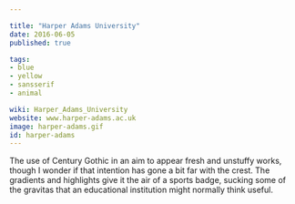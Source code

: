 ```yaml
---

title: "Harper Adams University"
date: 2016-06-05
published: true

tags:
- blue
- yellow
- sansserif
- animal

wiki: Harper_Adams_University
website: www.harper-adams.ac.uk
image: harper-adams.gif
id: harper-adams
---
```


The use of Century Gothic in an aim to appear fresh and unstuffy works, though I wonder if that intention has gone a bit far with the crest. The gradients and highlights give it the air of a sports badge, sucking some of the gravitas that an educational institution might normally think useful.
